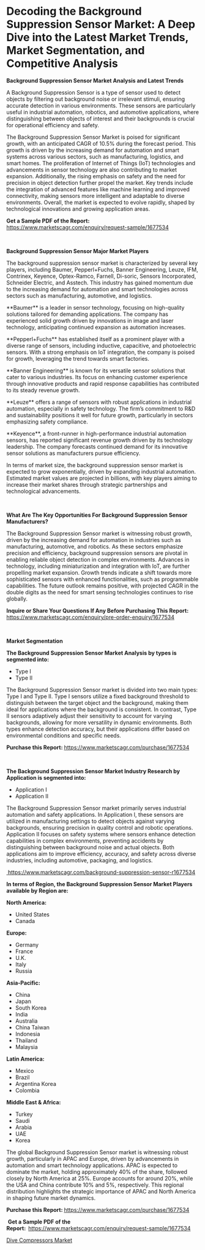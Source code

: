 <p><h1>Decoding the Background Suppression Sensor Market: A Deep Dive into the Latest Market Trends, Market Segmentation, and Competitive Analysis</h1></p><p><strong>Background Suppression Sensor Market Analysis and Latest Trends</strong></p>
<p><p>A Background Suppression Sensor is a type of sensor used to detect objects by filtering out background noise or irrelevant stimuli, ensuring accurate detection in various environments. These sensors are particularly useful in industrial automation, robotics, and automotive applications, where distinguishing between objects of interest and their backgrounds is crucial for operational efficiency and safety.</p><p>The Background Suppression Sensor Market is poised for significant growth, with an anticipated CAGR of 10.5% during the forecast period. This growth is driven by the increasing demand for automation and smart systems across various sectors, such as manufacturing, logistics, and smart homes. The proliferation of Internet of Things (IoT) technologies and advancements in sensor technology are also contributing to market expansion. Additionally, the rising emphasis on safety and the need for precision in object detection further propel the market. Key trends include the integration of advanced features like machine learning and improved connectivity, making sensors more intelligent and adaptable to diverse environments. Overall, the market is expected to evolve rapidly, shaped by technological innovations and growing application areas.</p></p>
<p><strong>Get a Sample PDF of the Report:&nbsp;</strong> <a href="https://www.marketscagr.com/enquiry/request-sample/1677534?utm_campaign=2476&utm_medium=2&utm_source=Github&utm_content=ia&utm_term=25032025&utm_id=background-suppression-sensor">https://www.marketscagr.com/enquiry/request-sample/1677534</a></p>
<p>&nbsp;</p>
<p><strong>Background Suppression Sensor Major Market Players</strong></p>
<p><p>The background suppression sensor market is characterized by several key players, including Baumer, Pepperl+Fuchs, Banner Engineering, Leuze, IFM, Contrinex, Keyence, Optex-Ramco, Farnell, Di-soric, Sensors Incorporated, Schneider Electric, and Asstech. This industry has gained momentum due to the increasing demand for automation and smart technologies across sectors such as manufacturing, automotive, and logistics.</p><p>**Baumer** is a leader in sensor technology, focusing on high-quality solutions tailored for demanding applications. The company has experienced solid growth driven by innovations in image and laser technology, anticipating continued expansion as automation increases.</p><p>**Pepperl+Fuchs** has established itself as a prominent player with a diverse range of sensors, including inductive, capacitive, and photoelectric sensors. With a strong emphasis on IoT integration, the company is poised for growth, leveraging the trend towards smart factories.</p><p>**Banner Engineering** is known for its versatile sensor solutions that cater to various industries. Its focus on enhancing customer experience through innovative products and rapid response capabilities has contributed to its steady revenue growth.</p><p>**Leuze** offers a range of sensors with robust applications in industrial automation, especially in safety technology. The firm’s commitment to R&D and sustainability positions it well for future growth, particularly in sectors emphasizing safety compliance.</p><p>**Keyence**, a front-runner in high-performance industrial automation sensors, has reported significant revenue growth driven by its technology leadership. The company forecasts continued demand for its innovative sensor solutions as manufacturers pursue efficiency.</p><p>In terms of market size, the background suppression sensor market is expected to grow exponentially, driven by expanding industrial automation. Estimated market values are projected in billions, with key players aiming to increase their market shares through strategic partnerships and technological advancements.</p></p>
<p>&nbsp;</p>
<p><strong>What Are The Key Opportunities For Background Suppression Sensor Manufacturers?</strong></p>
<p><p>The Background Suppression Sensor market is witnessing robust growth, driven by the increasing demand for automation in industries such as manufacturing, automotive, and robotics. As these sectors emphasize precision and efficiency, background suppression sensors are pivotal in enabling reliable object detection in complex environments. Advances in technology, including miniaturization and integration with IoT, are further propelling market expansion. Growth trends indicate a shift towards more sophisticated sensors with enhanced functionalities, such as programmable capabilities. The future outlook remains positive, with projected CAGR in the double digits as the need for smart sensing technologies continues to rise globally.</p></p>
<p><strong>Inquire or Share Your Questions If Any Before Purchasing This Report:</strong> <a href="https://www.marketscagr.com/enquiry/pre-order-enquiry/1677534?utm_campaign=2476&utm_medium=2&utm_source=Github&utm_content=ia&utm_term=25032025&utm_id=background-suppression-sensor">https://www.marketscagr.com/enquiry/pre-order-enquiry/1677534</a></p>
<p>&nbsp;</p>
<p><strong>Market Segmentation</strong></p>
<p><strong>The Background Suppression Sensor Market Analysis by types is segmented into:</strong></p>
<p><ul><li>Type I</li><li>Type II</li></ul></p>
<p><p>The Background Suppression Sensor market is divided into two main types: Type I and Type II. Type I sensors utilize a fixed background threshold to distinguish between the target object and the background, making them ideal for applications where the background is consistent. In contrast, Type II sensors adaptively adjust their sensitivity to account for varying backgrounds, allowing for more versatility in dynamic environments. Both types enhance detection accuracy, but their applications differ based on environmental conditions and specific needs.</p></p>
<p><strong>Purchase this Report:&nbsp;</strong><a href="https://www.marketscagr.com/purchase/1677534?utm_campaign=2476&utm_medium=2&utm_source=Github&utm_content=ia&utm_term=25032025&utm_id=background-suppression-sensor">https://www.marketscagr.com/purchase/1677534</a></p>
<p>&nbsp;</p>
<p><strong>The Background Suppression Sensor Market Industry Research by Application is segmented into:</strong></p>
<p><ul><li>Application I</li><li>Application II</li></ul></p>
<p><p>The Background Suppression Sensor market primarily serves industrial automation and safety applications. In Application I, these sensors are utilized in manufacturing settings to detect objects against varying backgrounds, ensuring precision in quality control and robotic operations. Application II focuses on safety systems where sensors enhance detection capabilities in complex environments, preventing accidents by distinguishing between background noise and actual objects. Both applications aim to improve efficiency, accuracy, and safety across diverse industries, including automotive, packaging, and logistics.</p></p>
<p><a href="https://www.marketscagr.com/background-suppression-sensor-r1677534?utm_campaign=2476&utm_medium=2&utm_source=Github&utm_content=ia&utm_term=25032025&utm_id=background-suppression-sensor">&nbsp;https://www.marketscagr.com/background-suppression-sensor-r1677534</a></p>
<p><strong>In terms of Region, the Background Suppression Sensor Market Players available by Region are:</strong></p>
<p>
    <p> <strong> North America: </strong>
        <ul>
            <li>United States</li>
            <li>Canada</li>
        </ul>
        </p> 
    <p> <strong> Europe: </strong>
        <ul>
            <li>Germany</li>
            <li>France</li>
            <li>U.K.</li>
            <li>Italy</li>
            <li>Russia</li>
        </ul>
        </p> 
    <p> <strong> Asia-Pacific: </strong>
        <ul>
            <li>China</li>
            <li>Japan</li>
            <li>South Korea</li>
            <li>India</li>
            <li>Australia</li>
            <li>China Taiwan</li>
            <li>Indonesia</li>
            <li>Thailand</li>
            <li>Malaysia</li>
        </ul>
        </p> 
    <p> <strong> Latin America: </strong>
        <ul>
            <li>Mexico</li>
            <li>Brazil</li>
            <li>Argentina Korea</li>
            <li>Colombia</li>
        </ul>
        </p> 
    <p> <strong> Middle East & Africa: </strong>
        <ul>
            <li>Turkey</li>
            <li>Saudi</li>
            <li>Arabia</li>
            <li>UAE</li>
            <li>Korea</li>
        </ul>
    </p>
    </p>
<p><p>The global Background Suppression Sensor market is witnessing robust growth, particularly in APAC and Europe, driven by advancements in automation and smart technology applications. APAC is expected to dominate the market, holding approximately 40% of the share, followed closely by North America at 25%. Europe accounts for around 20%, while the USA and China contribute 10% and 5%, respectively. This regional distribution highlights the strategic importance of APAC and North America in shaping future market dynamics.</p></p>
<p><strong>Purchase this Report: </strong><a href="https://www.marketscagr.com/purchase/1677534?utm_campaign=2476&utm_medium=2&utm_source=Github&utm_content=ia&utm_term=25032025&utm_id=background-suppression-sensor">https://www.marketscagr.com/purchase/1677534</a></p>
<p>&nbsp;<strong>Get a Sample PDF of the Report:&nbsp;&nbsp;</strong><a href="https://www.marketscagr.com/enquiry/request-sample/1677534?utm_campaign=2476&utm_medium=2&utm_source=Github&utm_content=ia&utm_term=25032025&utm_id=background-suppression-sensor">https://www.marketscagr.com/enquiry/request-sample/1677534</a></p>
<p><strong></strong></p>
<p><p><a href="https://github.com/sungbruington660/Market-Research-Report-List-1/blob/main/dive-compressors-market.md?utm_campaign=2476&utm_medium=2&utm_source=Github&utm_content=ia&utm_term=25032025&utm_id=background-suppression-sensor">Dive Compressors Market</a></p></p>